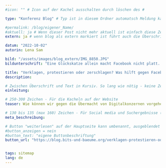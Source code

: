 ```yaml
---
#icon: "" # Icon auf der Kachel ausschalten durch löschen des #

type: "Konferenz Blog" # Typ ist in diesem Ordner automatsch Meldung kann aber hier überschrieben werden z.B. mit "Veröffentlichung" - der Typ erscheint in der Kachel

#permalink: /blog/eigener_Name/
#aktuell: ja # Wenn dieser Post nicht mehr aktuell ist einfach diese Zeile mit # auskommentieren
extern: ja # wenn blog als extern markiert ist führt auch die Überschrift zur button url

datum: "2022-10-02"
autorin: Lena Sam

bild: "/assets/images/blog_extern/IMG_8850.JPG"
bildunterschrift: "Eine Glückskatze allein macht Facebook nicht platt. Bild: Friederike Grabitz"

title: "Verklagen, protestieren oder zerschlagen? Was hilft gegen Facebook, Bayer, Google und Co.?"
description: 

# Zwischen Überschrift und Text in Kursiv. So lang wie nötig - keine Zeichenbeschränkung
einleitung:  

# 250-300 Zeichen - Für die Kacheln auf der Website
teaser: Wie können wir gegen die Übermacht von Digitalkonzernen vorgehen? Und wie sieht eine gerechte Wirtschaft für alle aus?

# 130 bis 135 (max 160) Zeichen - Für Social media und Suchergebnisse (also extern)
meta_beschreibung: 

# Button "weiterlesen" auf der Hauptseite kann umbenannt, ausgeblendet und zu anderer z.B. Externer URL zeigen
#button_anzeigen = nein 
#button_text: "eigene Buttonbeschriftung"
button_url: "https://blog.bits-und-baeume.org/verklagen-protestieren-oder-zerschlagen-was-hilft-gegen-facebook-bayer-google-und-co/"


tags: sitemap
lang: de
---
```



